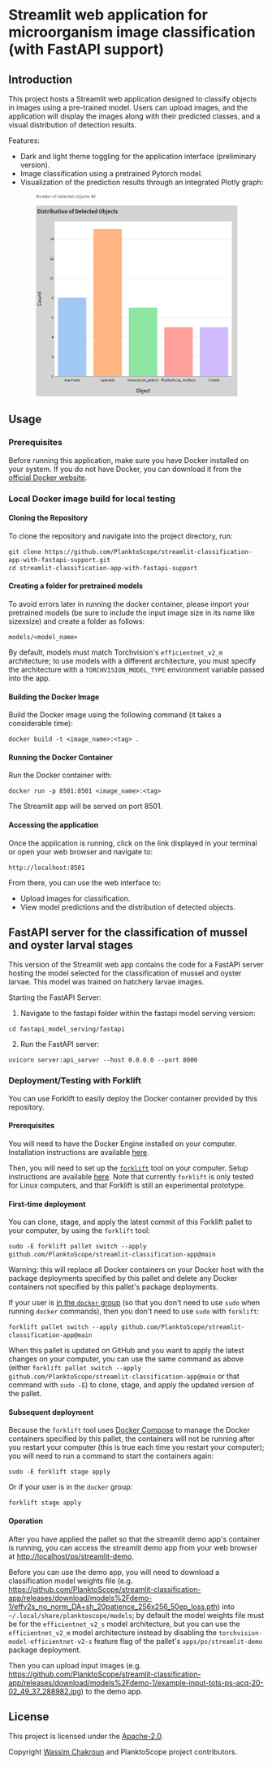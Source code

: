 # Streamlit web application for microorganism image classification (with FastAPI support)

## Introduction

This project hosts a Streamlit web application designed to classify objects in images using a pre-trained model. Users can upload images, and the application will display the images along with their predicted classes, and a visual distribution of detection results.

Features:

- Dark and light theme toggling for the application interface (preliminary version).
- Image classification using a pretrained Pytorch model.
- Visualization of the prediction results through an integrated Plotly graph:

<center><img src="plotly_graph.png" alt="Distribution of detected microorganisms" title="Distribution of detected microorganisms" width="400" height="400"/></center>

## Usage

### Prerequisites

Before running this application, make sure you have Docker installed on your system. If you do not have Docker, you can download it from the [official Docker website](https://docs.docker.com/get-docker/).

### Local Docker image build for local testing

#### Cloning the Repository

To clone the repository and navigate into the project directory, run:

    git clone https://github.com/PlanktoScope/streamlit-classification-app-with-fastapi-support.git
    cd streamlit-classification-app-with-fastapi-support
    
#### Creating a folder for pretrained models

To avoid errors later in running the docker container, please import your pretrained models (be sure to include the input image size in its name like sizexsize) and create a folder as follows:

    models/<model_name>

By default, models must match Torchvision's `efficientnet_v2_m` architecture; to use models with a
different architecture, you must specify the architecture with a `TORCHVISION_MODEL_TYPE`
environment variable passed into the app.

#### Building the Docker Image

Build the Docker image using the following command (it takes a considerable time):

    docker build -t <image_name>:<tag> .

#### Running the Docker Container

Run the Docker container with:

    docker run -p 8501:8501 <image_name>:<tag>

The Streamlit app will be served on port 8501.

#### Accessing the application

Once the application is running, click on the link displayed in your terminal or open your web browser and navigate to:

    http://localhost:8501

From there, you can use the web interface to:

- Upload images for classification.
- View model predictions and the distribution of detected objects.

## FastAPI server for the classification of mussel and oyster larval stages

This version of the Streamlit web app contains the code for a FastAPI server hosting the model selected for the classification of mussel and oyster larvae. This model was trained on hatchery larvae images.

Starting the FastAPI Server:

1. Navigate to the fastapi folder within the fastapi model serving version:
```
cd fastapi_model_serving/fastapi
```

2. Run the FastAPI server:
```
uvicorn server:api_server --host 0.0.0.0 --port 8000
```   

### Deployment/Testing with Forklift

You can use Forklift to easily deploy the Docker container provided by this repository.

#### Prerequisites

You will need to have the Docker Engine installed on your computer. Installation instructions are
available [here](https://docs.docker.com/engine/install/).

Then, you will need to set up the [`forklift`](https://github.com/PlanktoScope/forklift) tool on
your computer. Setup instructions are available
[here](https://github.com/PlanktoScope/forklift?tab=readme-ov-file#downloadinstall-forklift). Note
that currently `forklift` is only tested for Linux computers, and that Forklift is still an
experimental prototype.

#### First-time deployment

You can clone, stage, and apply the latest commit of this Forklift pallet to your computer, by
using the `forklift` tool:
```
sudo -E forklift pallet switch --apply github.com/PlanktoScope/streamlit-classification-app@main
```

Warning: this will replace all Docker containers on your Docker host with the package deployments
specified by this pallet and delete any Docker containers not specified by this pallet's package
deployments.

If your user is [in the `docker` group](https://docs.docker.com/engine/install/linux-postinstall/#manage-docker-as-a-non-root-user)
(so that you don't need to use `sudo` when running `docker` commands), then you don't need to use
`sudo` with `forklift`:

```
forklift pallet switch --apply github.com/PlanktoScope/streamlit-classification-app@main
```

When this pallet is updated on GitHub and you want to apply the latest changes on your computer, you
can use the same command as above (either
`forklift pallet switch --apply github.com/PlanktoScope/streamlit-classification-app@main` or that command with
`sudo -E`) to clone, stage, and apply the updated version of the pallet.

#### Subsequent deployment

Because the `forklift` tool uses [Docker Compose](https://docs.docker.com/compose/) to manage the
Docker containers specified by this pallet, the containers will not be running after you restart
your computer (this is true each time you restart your computer); you will need to run a command to
start the containers again:

```
sudo -E forklift stage apply
```

Or if your user is in the `docker` group:

```
forklift stage apply
```

#### Operation

After you have applied the pallet so that the streamlit demo app's container is running, you can
access the streamlit demo app from your web browser at <http://localhost/ps/streamlit-demo>.

Before you can use the demo app, you will need to download a classification model weights file
(e.g. <https://github.com/PlanktoScope/streamlit-classification-app/releases/download/models%2Fdemo-1/effv2s_no_norm_DA+sh_20patience_256x256_50ep_loss.pth>)
into `~/.local/share/planktoscope/models`; by default the model weights file must be for the
`efficientnet_v2_s` model architecture, but you can use the `efficientnet_v2_m` model architecture
instead by disabling the `torchvision-model-efficientnet-v2-s` feature flag of the pallet's
`apps/ps/streamlit-demo` package deployment.

Then you can upload input images
(e.g. <https://github.com/PlanktoScope/streamlit-classification-app/releases/download/models%2Fdemo-1/example-input-tots-ps-acq-20-02_49_37_288982.jpg>)
to the demo app.

## License
This project is licensed under the [Apache-2.0](https://www.apache.org/licenses/LICENSE-2.0).

Copyright [Wassim Chakroun](http://www.linkedin.com/in/wassim-chakroun/) and PlanktoScope project contributors.
